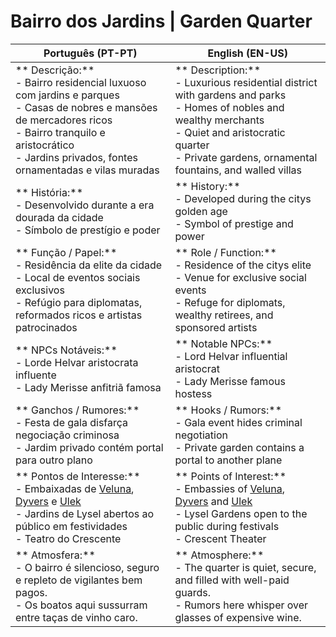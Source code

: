 #  Bairro dos Jardins | Garden Quarter

| **Português (PT-PT)**                                                                                                                                                                                                                 | **English (EN-US)**                                                                                                                                                                                                              |
| ------------------------------------------------------------------------------------------------------------------------------------------------------------------------------------------------------------------------------------- | -------------------------------------------------------------------------------------------------------------------------------------------------------------------------------------------------------------------------------- |
| ** Descrição:**<br> - Bairro residencial luxuoso com jardins e parques<br> - Casas de nobres e mansões de mercadores ricos<br> - Bairro tranquilo e aristocrático<br> - Jardins privados, fontes ornamentadas e vilas muradas         | ** Description:**<br> - Luxurious residential district with gardens and parks<br> - Homes of nobles and wealthy merchants<br> - Quiet and aristocratic quarter<br> - Private gardens, ornamental fountains, and walled villas    |
| ** História:**<br> - Desenvolvido durante a era dourada da cidade<br> - Símbolo de prestígio e poder                                                                                                                                  | ** History:**<br> - Developed during the citys golden age<br> - Symbol of prestige and power                                                                                                                                     |
| ** Função / Papel:**<br> - Residência da elite da cidade<br> - Local de eventos sociais exclusivos<br> - Refúgio para diplomatas, reformados ricos e artistas patrocinados                                                            | ** Role / Function:**<br> - Residence of the citys elite<br> - Venue for exclusive social events<br> - Refuge for diplomats, wealthy retirees, and sponsored artists                                                             |
| ** NPCs Notáveis:**<br> - Lorde Helvar  aristocrata influente<br> - Lady Merisse  anfitriã famosa                                                                                                                                     | ** Notable NPCs:**<br> - Lord Helvar  influential aristocrat<br> - Lady Merisse  famous hostess                                                                                                                                  |
| ** Ganchos / Rumores:**<br> - Festa de gala disfarça negociação criminosa<br> - Jardim privado contém portal para outro plano                                                                                                         | ** Hooks / Rumors:**<br> - Gala event hides criminal negotiation<br> - Private garden contains a portal to another plane                                                                                                         |
| ** Pontos de Interesse:**<br> - Embaixadas de [Veluna](cities/veluna/veluna.md), [Dyvers](cities/dyvers/dyvers.md) e [Ulek](cities/ulek/ulek.md)<br> - Jardins de Lysel  abertos ao público em festividades<br> - Teatro do Crescente | ** Points of Interest:**<br> - Embassies of [Veluna](cities/veluna/veluna.md), [Dyvers](cities/dyvers/dyvers.md) and [Ulek](cities/ulek/ulek.md)<br> - Lysel Gardens  open to the public during festivals<br> - Crescent Theater |
| ** Atmosfera:**<br> - O bairro é silencioso, seguro e repleto de vigilantes bem pagos.<br> - Os boatos aqui sussurram entre taças de vinho caro.                                                                                      | ** Atmosphere:**<br> - The quarter is quiet, secure, and filled with well-paid guards.<br> - Rumors here whisper over glasses of expensive wine.                                                                                 |
























